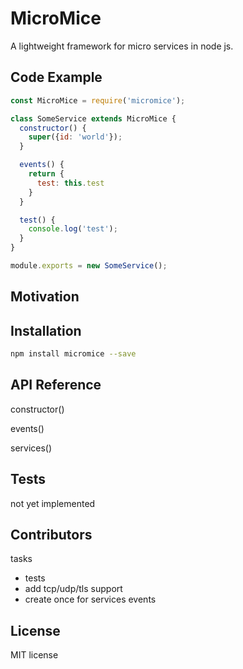 # MicroMice
A lightweight framework for micro services in node js.

## Code Example

```js
const MicroMice = require('micromice');

class SomeService extends MicroMice {
  constructor() {
    super({id: 'world'});
  }

  events() {
    return {
      test: this.test
    }
  }

  test() {
    console.log('test');
  }
}

module.exports = new SomeService();
```

## Motivation


## Installation

```bash
npm install micromice --save
```

## API Reference

constructor()

events()

services()

## Tests

not yet implemented

## Contributors

tasks
* tests
* add tcp/udp/tls support
* create once for services events

## License

MIT license

